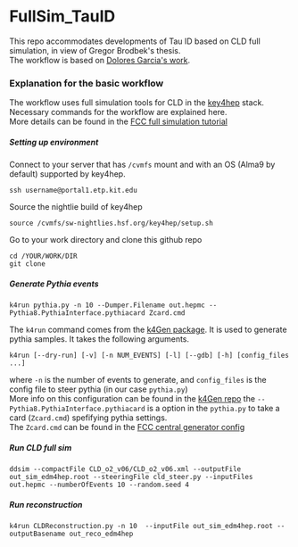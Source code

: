 # FullSim_TauID
This repo accommodates developments of Tau ID based on CLD full simulation, in view of Gregor Brodbek's thesis. \
The workflow is based on [Dolores Garcia's work](https://github.com/doloresgarcia/PID_GNN).  

### Explanation for the basic workflow
The workflow uses full simulation tools for CLD in the [key4hep](https://key4hep.github.io/key4hep-doc/) stack. Necessary commands for the workflow are explained here.\
More details can be found in the [FCC full simulation tutorial](https://hep-fcc.github.io/fcc-tutorials/master/full-detector-simulations/README.html)
##### Setting up environment
Connect to your server that has `/cvmfs` mount and with an OS (Alma9 by default) supported by key4hep.
```
ssh username@portal1.etp.kit.edu
```
Source the nightlie build of key4hep
```
source /cvmfs/sw-nightlies.hsf.org/key4hep/setup.sh
```
Go to your work directory and clone this github repo
```
cd /YOUR/WORK/DIR
git clone
```
##### Generate Pythia events
```
k4run pythia.py -n 10 --Dumper.Filename out.hepmc --Pythia8.PythiaInterface.pythiacard Zcard.cmd 
```
The `k4run` command comes from the [k4Gen package](https://github.com/HEP-FCC/k4Gen). It is used to generate pythia samples. It takes the following arguments.
```
k4run [--dry-run] [-v] [-n NUM_EVENTS] [-l] [--gdb] [-h] [config_files ...]
```
where `-n` is the number of events to generate, and `config_files` is the config file to steer pythia (in our case `pythia.py`)\
More info on this configuration can be found in the [k4Gen repo](https://github.com/HEP-FCC/k4Gen/blob/main/k4Gen/options/pythia.py)
the `--Pythia8.PythiaInterface.pythiacard` is a option in the `pythia.py` to take a card (`Zcard.cmd`) spefifying pythia settings.\
The `Zcard.cmd` can be found in the [FCC central generator config](https://github.com/HEP-FCC/FCC-config/blob/winter2023/FCCee/Generator/Pythia8/p8_ee_Ztautau_ecm91.cmd)

##### Run CLD full sim
```
ddsim --compactFile CLD_o2_v06/CLD_o2_v06.xml --outputFile out_sim_edm4hep.root --steeringFile cld_steer.py --inputFiles out.hepmc --numberOfEvents 10 --random.seed 4
```

##### Run reconstruction
```
k4run CLDReconstruction.py -n 10  --inputFile out_sim_edm4hep.root --outputBasename out_reco_edm4hep
```
